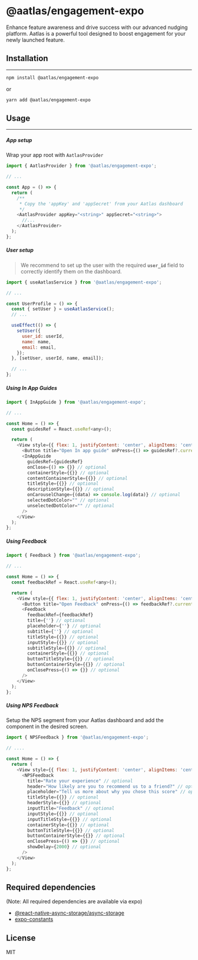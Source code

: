 # @aatlas/engagement-expo

Enhance feature awareness and drive success with our advanced nudging platform. Aatlas is a powerful tool designed to boost engagement for your newly launched feature.

## Installation

---

```sh
npm install @aatlas/engagement-expo
```

or

```sh
yarn add @aatlas/engagement-expo
```

## Usage

---

##### App setup

Wrap your app root with `AatlasProvider`

```js
import { AatlasProvider } from '@aatlas/engagement-expo';

// ...

const App = () => {
  return (
    /**
     * Copy the 'appKey' and 'appSecret' from your Aatlas dashboard
     */
    <AatlasProvider appKey="<string>" appSecret="<string>">
      //...
    </AatlasProvider>
  );
};
```

##### User setup

> We recommend to set up the user with the required <b>`user_id`</b> field to correctly identify them on the dashboard.

```js
import { useAatlasService } from '@aatlas/engagement-expo';

// ...

const UserProfile = () => {
  const { setUser } = useAatlasService();
  // ...

  useEffect(() => {
    setUser({
      user_id: userId,
      name: name,
      email: email,
    });
  }, [setUser, userId, name, email]);

  // ...
};
```

##### Using In App Guides

```js
import { InAppGuide } from '@aatlas/engagement-expo';

// ...

const Home = () => {
  const guidesRef = React.useRef<any>();

  return (
    <View style={{ flex: 1, justifyContent: 'center', alignItems: 'center' }}>
      <Button title="Open In app guide" onPress={() => guidesRef?.current?.open?.()} />
      <InAppGuide
        guidesRef={guidesRef}
        onClose={() => {}} // optional
        containerStyle={{}} // optional
        contentContainerStyle={{}} // optional
        titleStyle={{}} // optional
        descriptionStyle={{}} // optional
        onCarouselChange={(data) => console.log(data)} // optional
        selectedDotColor="" // optional
        unselectedDotColor="" // optional
      />
    </View>
  );
};
```

##### Using Feedback

```js
import { Feedback } from '@aatlas/engagement-expo';

// ...

const Home = () => {
  const feedbackRef = React.useRef<any>();

  return (
    <View style={{ flex: 1, justifyContent: 'center', alignItems: 'center' }}>
      <Button title="Open Feedback" onPress={() => feedbackRef?.current?.open?.()} />
      <Feedback
        feedbackRef={feedbackRef}
        title={''} // optional
        placeholder={''} // optional
        subtitle={''} // optional
        titleStyle={{}} // optional
        inputStyle={{}} // optional
        subtitleStyle={{}} // optional
        containerStyle={{}} // optional
        buttonTitleStyle={{}} // optional
        buttonContainerStyle={{}} // optional
        onClosePress={() => {}} // optional
      />
    </View>
  );
};
```

##### Using NPS Feedback

Setup the NPS segment from your Aatlas dashboard and add the component in the desired screen.

```js
import { NPSFeedback } from '@aatlas/engagement-expo';

// ....

const Home = () => {
  return (
    <View style={{ flex: 1, justifyContent: 'center', alignItems: 'center' }}>
      <NPSFeedback
        title="Rate your experience" // optional
        header="How likely are you to recommend us to a friend?" // optional
        placeholder="Tell us more about why you chose this score" // optional
        titleStyle={{}} // optional
        headerStyle={{}} // optional
        inputTitle="Feedback" // optional
        inputStyle={{}} // optional
        inputTitleStyle={{}} // optional
        containerStyle={{}} // optional
        buttonTitleStyle={{}} // optional
        buttonContainerStyle={{}} // optional
        onClosePress={() => {}} // optional
        showDelay={2000} // optional
      />
    </View>
  );
};
```

## Required dependencies

(Note: All required dependencies are available via expo)

- [@react-native-async-storage/async-storage](https://docs.expo.dev/versions/latest/sdk/async-storage/)
- [expo-constants](https://docs.expo.dev/versions/latest/sdk/constants/)

## License

MIT
